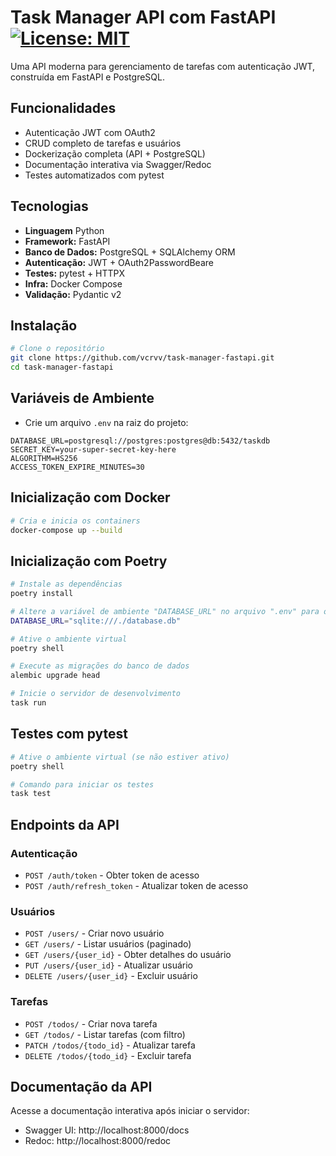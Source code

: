 # Task Manager API com FastAPI [![License: MIT](https://img.shields.io/badge/License-MIT-yellow.svg)](https://opensource.org/licenses/MIT)


Uma API moderna para gerenciamento de tarefas com autenticação JWT, construída em FastAPI e PostgreSQL.

## Funcionalidades
- Autenticação JWT com OAuth2
- CRUD completo de tarefas e usuários
- Dockerização completa (API + PostgreSQL)
- Documentação interativa via Swagger/Redoc
- Testes automatizados com pytest

## Tecnologias
- **Linguagem** Python
- **Framework:** FastAPI
- **Banco de Dados:** PostgreSQL + SQLAlchemy ORM
- **Autenticação:** JWT + OAuth2PasswordBeare
- **Testes:** pytest + HTTPX
- **Infra:** Docker Compose
- **Validação:** Pydantic v2


## Instalação
```bash
# Clone o repositório
git clone https://github.com/vcrvv/task-manager-fastapi.git
cd task-manager-fastapi
```

## Variáveis de Ambiente
- Crie um arquivo `.env` na raiz do projeto:
```.env
DATABASE_URL=postgresql://postgres:postgres@db:5432/taskdb
SECRET_KEY=your-super-secret-key-here
ALGORITHM=HS256
ACCESS_TOKEN_EXPIRE_MINUTES=30
```

## Inicialização com Docker
```bash
# Cria e inicia os containers
docker-compose up --build
```

## Inicialização com Poetry
```bash
# Instale as dependências
poetry install

# Altere a variável de ambiente "DATABASE_URL" no arquivo ".env" para o uso do SQLite
DATABASE_URL="sqlite:///./database.db"

# Ative o ambiente virtual
poetry shell

# Execute as migrações do banco de dados
alembic upgrade head

# Inicie o servidor de desenvolvimento
task run
```

## Testes com pytest
```bash
# Ative o ambiente virtual (se não estiver ativo)
poetry shell

# Comando para iniciar os testes
task test
```

## Endpoints da API

### Autenticação
- `POST /auth/token` - Obter token de acesso
- `POST /auth/refresh_token` - Atualizar token de acesso

### Usuários
- `POST /users/` - Criar novo usuário
- `GET /users/` - Listar usuários (paginado)
- `GET /users/{user_id}` - Obter detalhes do usuário
- `PUT /users/{user_id}` - Atualizar usuário
- `DELETE /users/{user_id}` - Excluir usuário

### Tarefas
- `POST /todos/` - Criar nova tarefa
- `GET /todos/` - Listar tarefas (com filtro)
- `PATCH /todos/{todo_id}` - Atualizar tarefa
- `DELETE /todos/{todo_id}` - Excluir tarefa

## Documentação da API
Acesse a documentação interativa após iniciar o servidor:
 - Swagger UI: http://localhost:8000/docs
 - Redoc: http://localhost:8000/redoc


